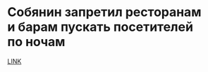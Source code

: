 # Собянин запретил ресторанам и барам пускать посетителей по ночам



[LINK](https://varlamov.ru/4088724.html)
